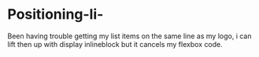 # Positioning-li-
Been having trouble getting my list items on the same line as my logo, i can lift then up with display inlineblock but it cancels my flexbox code.
